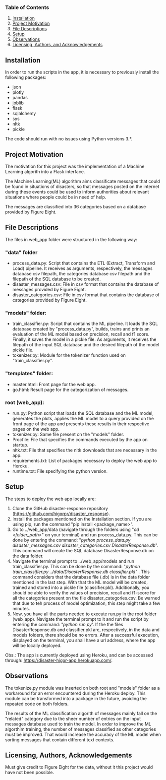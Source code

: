### Table of Contents

1. [Installation](#installation)
2. [Project Motivation](#motivation)
3. [File Descriptions](#files)
4. [Setup](#setup)
5. [Observations](#results)
6. [Licensing, Authors, and Acknowledgements](#licensing)

## Installation <a name="installation"></a>

In order to run the scripts in the app, it is necessary to previously install the following packages:
- json
- plotly
- pandas
- joblib
- flask
- sqlalchemy
- sys
- nltk
- pickle

The code should run with no issues using Python versions 3.*.

## Project Motivation<a name="motivation"></a>

The motivation for this project was the implementation of a Machine Learning algorith into a Flask interface. 

The Machine Learning(ML) algorithm aims classificate messages that could be found in situations of disasters, so that messages posted on the internet during these events
could be used to inform authorities about relevant situations where people could be in need of help.

The messages are classified into 36 categories based on a database provided by Figure Eight.

## File Descriptions<a name="files"></a>

The files in web_app folder were structured in the following way:

### "data" folder
- process_data.py: Script that contains the ETL (Extract, Transform and Load) pipeline. It receives as arguments, respectively, the messages database csv filepath, the
categories database csv filepath and the filepath of the SQL database to be created.
- disaster_messages.csv: File in csv format that contains the database of messages provided by Figure Eight.
- disaster_categories.csv: File in csv format that contains the database of categories provided by Figure Eight.

### "models" folder:
- train_classifier.py: Script that contains the ML pipeline. It loads the SQL database created by "process_data.py", builds, trains and prints an evaluation of the ML model 
based on precision, recall and f1 score. Finally, it saves the model in a pickle file. As arguments, it receives the filepath of the input SQL database and the desired
filepath of the model pickle file.
- tokenizer.py: Module for the tokenizer function used on "train_classifier.py".

### "templates" folder: 
- master.html: Front page for the web app.
- go.html: Result page for the categorization of messages.

### root (web_app):
- run.py: Python script that loads the SQL database and the ML model, generates the plots, applies the ML model to a query provided on the front page of the app and presents
these results in their respective pages on the web app. 
- tokenizer.py: Same file present on the "models" folder.
- Procfile: File that specifies the commands executed by the app on startup.
- nltk.txt: File that specifies the nltk downloads that are necessary in the app.
- requirements.txt: List of packages necessary to deploy the web app to Heroku.
- runtime.txt: File specifying the python version.

## Setup<a name="setup"></a>

The steps to deploy the web app locally are:

1. Clone the GitHub disaster-response repository (https://github.com/higorpr/disaster_response).
2. Install the packages mentioned on the Installation section. If you are using pip, run the command "pip install <package_name>".
3. Go to ../web_app/data (navigate through the folders using "*cd <folder_path>*" on your terminal) and run process_data.py. This can be done by entering the command:
	"*python process_data.py disaster_messages.csv disaster_categories.csv DisasterResponse.db*". This command will create the SQL database DisasterResponse.db on the 
	data folder.
4. Navigate the terminal prompt to ../web_app/models and run train_classifier.py. This can be done by the command: "*python train_classifier.py ../data/DisasterResponse.db*
	*classifier.pkl"* . This command considers that the database file (.db) is in the data folder mentioned in the last step. With that the ML model will be created, trained
	and stored into a pickle file (classifier.pkl). Additionally, you should be able to verify the values of precision, recall and f1-score for all the categories present on
	the file disaster_categories.csv. Be warned that due to teh process of model optimization, this step might take a few minutes.
5. Now, you have all the parts needed to execute run.py in the root folder (web_app). Navigate the terminal prompt to it and run the script by entering the command: "*python*
	*run.py*'. If the the files DisasterResponse.db and classifier.pkl are, respectively, in the data and models folders, there should be no errors. After a successful execution,
	displayed on the terminal, you shall have a url address, where the app will be locally deployed.

Obs.: The app is currently deployed using Heroku, and can be accessed through: https://disaster-higor-app.herokuapp.com/.

## Observations<a name="results"></a>

The tokenize.py module was inserted on both root and "models" folder as a workaround for an error encountered during the Heroku deploy. This module can be transformed into
a package in the future, avoiding the repeated code on both folders.

The results of the ML classification algorith of messages mainly fall on the "related" category due to the sheer number of entries on the input messages database used to
train the model. In order to improve the ML algorthim training, the number of messages classified as other categories must be improved. That would increase the accuracy of the ML model when
sorting messages that contain different text contexts.

## Licensing, Authors, Acknowledgements<a name="licensing"></a>

Must give credit to Figure Eight for the data, without it this project would have not been possible.
